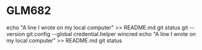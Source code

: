 # GLM682
echo "A line I wrote on my local computer" >> README.md
git status
git --version
git config --global credential.helper wincred
echo "A line I wrote on my local computer" >> README.md
git status

